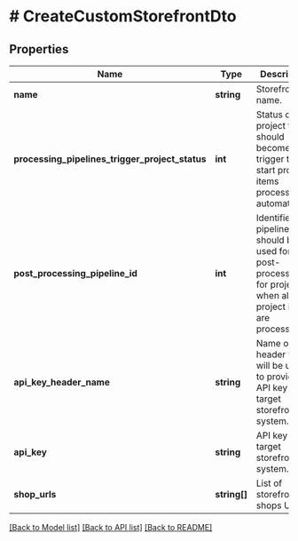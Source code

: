 # # CreateCustomStorefrontDto

## Properties

Name | Type | Description | Notes
------------ | ------------- | ------------- | -------------
**name** | **string** | Storefront name. |
**processing_pipelines_trigger_project_status** | **int** | Status of project that should become a trigger to start project items processing automatically. | [optional]
**post_processing_pipeline_id** | **int** | Identifier of pipeline that should be used for post-processing for projects when all project items are processed. | [optional]
**api_key_header_name** | **string** | Name of header that will be used to provide API key to target storefront system. | [optional]
**api_key** | **string** | API key for target storefront system. | [optional]
**shop_urls** | **string[]** | List of storefront shops URLs. |

[[Back to Model list]](../../README.md#models) [[Back to API list]](../../README.md#endpoints) [[Back to README]](../../README.md)
